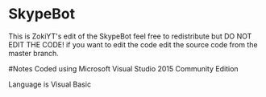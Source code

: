 # SkypeBot
This is ZokiYT's edit of the SkypeBot feel free to redistribute but DO NOT EDIT THE CODE! if you want to edit the code edit the source code from the master branch.

#Notes 
Coded using Microsoft Visual Studio 2015 Community Edition

Language is Visual Basic
